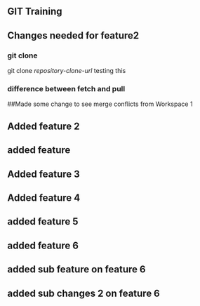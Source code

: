 ## GIT Training
## Changes needed for feature2
### git clone 

git clone *repository-clone-url*  testing this

### difference between fetch and pull

##Made some change to see merge conflicts from Workspace 1

## Added feature 2

## added feature

## Added feature 3
## Added feature 4
## added feature 5
## added feature 6

## added sub feature on feature 6

## added sub changes 2 on feature 6